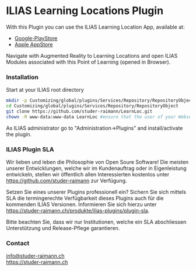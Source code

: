 # ILIAS Learning Locations Plugin

With this Plugin you can use the ILIAS Learning Location App, available at:  
- [Google-PlayStore](https://play.google.com/store/apps/details?id=ch.studerraimann.ilias.learnloc)  
- [Apple AppStore](https://itunes.apple.com/ch/app/ilias-lernorte/id1066335052)

Navigate with Augmented Reality to Learning Locations and open ILIAS Modules associated with this Point of Learning (opened in Browser).

### Installation
Start at your ILIAS root directory  
```bash
mkdir -p Customizing/global/plugins/Services/Repository/RepositoryObject  
cd Customizing/global/plugins/Services/Repository/RepositoryObject
git clone https://github.com/studer-raimann/LearnLoc.git  
chown -R www-data:www-data LearnLoc #ensure that the user of your Webserver has full access to this directory
```  
As ILIAS administrator go to "Administration->Plugins" and install/activate the plugin.  

### ILIAS Plugin SLA

Wir lieben und leben die Philosophie von Open Soure Software! Die meisten unserer Entwicklungen, welche wir im Kundenauftrag oder in Eigenleistung entwickeln, stellen wir öffentlich allen Interessierten kostenlos unter https://github.com/studer-raimann zur Verfügung.

Setzen Sie eines unserer Plugins professionell ein? Sichern Sie sich mittels SLA die termingerechte Verfügbarkeit dieses Plugins auch für die kommenden ILIAS Versionen. Informieren Sie sich hierzu unter https://studer-raimann.ch/produkte/ilias-plugins/plugin-sla.

Bitte beachten Sie, dass wir nur Institutionen, welche ein SLA abschliessen Unterstützung und Release-Pflege garantieren.

### Contact
info@studer-raimann.ch  
https://studer-raimann.ch  
